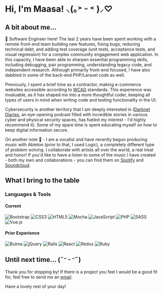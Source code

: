 # Hi, I'm Maasa!  ⸜(｡˃ ᵕ ˂ )⸝♡

## A bit about me...

👋 Software Engineer here! The last 2 years have been spent working with a remote front-end team building new features, fixing bugs, reducing technical debt, and adding test coverage (unit tests, acceptance tests, and visual regression) for a complex community engagement web application. In this capacity, I have been able to sharpen essential programming skills, including debugging, pair programming, understanding legacy code, and independent research. Although primarily front-end focused, I have also dabbled in some of the back-end PHP/Laravel code as well.

Previously, I spent a brief time as a contractor, making e-commerce websites accessible according to [WCAG](https://www.w3.org/WAI/standards-guidelines/wcag/) standards. This experience was invaluable, as it has shaped me into a more thoughtful coder, keeping all types of users in mind when writing code and testing functionality in the UI.

Cybersecurity is another territory that I am deeply interested in ([Darknet Diaries](https://darknetdiaries.com/episode/), an eye-opening podcast filled with incredible stories in various cyber and physical security spaces, has fueled my interest - I'd highly recommend it).  Some of my spare time is spent educating myself on how to keep digital information secure.

On another note 🎵 - I am a vocalist and have recently begun producing music with Ableton (prior to that, I used Logic), a completely different type of problem-solving. I collaborate with artists all over the world, a real treat and honor! If you'd like to have a listen to some of the music I have created - both my own and collaborations - you can find them on [Spotify](https://open.spotify.com/artist/1zUvpb0ikNsCGjZjUDoU4u) and [Soundcloud](https://soundcloud.com/utaimoss).

## What I bring to the table

### Languages & Tools

#### Current
![Bootstrap](https://img.shields.io/badge/bootstrap-%238511FA.svg?style=for-the-badge&logo=bootstrap&logoColor=white)
![CSS3](https://img.shields.io/badge/css3-%231572B6.svg?style=for-the-badge&logo=css3&logoColor=white)
![HTML5](https://img.shields.io/badge/html5-%23E34F26.svg?style=for-the-badge&logo=html5&logoColor=white)
![Mocha](https://img.shields.io/badge/-mocha-%238D6748?style=for-the-badge&logo=mocha&logoColor=white)
![JavaScript](https://img.shields.io/badge/javascript-%23323330.svg?style=for-the-badge&logo=javascript&logoColor=%23F7DF1E)
![PHP](https://img.shields.io/badge/php-%23777BB4.svg?style=for-the-badge&logo=php&logoColor=white)
![SASS](https://img.shields.io/badge/SASS-hotpink.svg?style=for-the-badge&logo=SASS&logoColor=white)
![Vue.js](https://img.shields.io/badge/vuejs-%2335495e.svg?style=for-the-badge&logo=vuedotjs&logoColor=%234FC08D)

#### Prior Experience
![Bulma](https://img.shields.io/badge/bulma-00D0B1?style=for-the-badge&logo=bulma&logoColor=white)
![jQuery](https://img.shields.io/badge/jquery-%230769AD.svg?style=for-the-badge&logo=jquery&logoColor=white)
![Rails](https://img.shields.io/badge/rails-%23CC0000.svg?style=for-the-badge&logo=ruby-on-rails&logoColor=white)
![React](https://img.shields.io/badge/react-%2320232a.svg?style=for-the-badge&logo=react&logoColor=%2361DAFB)
![Redux](https://img.shields.io/badge/redux-%23593d88.svg?style=for-the-badge&logo=redux&logoColor=white)
![Ruby](https://img.shields.io/badge/ruby-%23CC342D.svg?style=for-the-badge&logo=ruby&logoColor=white)

## Until next time...  (˶ᵔ ᵕ ᵔ˶)

Thank you for stopping by! If there is a project you feel I would be a good fit for, feel free to send me an [email](mailto:maasa.dev@gmail.com??subject=GitHub%20Message%20Sansfrom%20SansREADME).

Have a lovely rest of your day!

